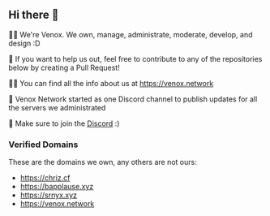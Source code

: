 ## Hi there 👋

🙋‍♀️ We're Venox. We own, manage, administrate, moderate, develop, and design :D

🌈 If you want to help us out, feel free to contribute to any of the repositories below by creating a Pull Request!

👩‍💻 You can find all the info about us at https://venox.network

🍿 Venox Network started as one Discord channel to publish updates for all the servers we administrated

🧙 Make sure to join the [Discord](https://venox.network/discord) :)


### Verified Domains

These are the domains we own, any others are not ours:

- https://chriz.cf
- https://bapplause.xyz
- https://srnyx.xyz
- https://venox.network
